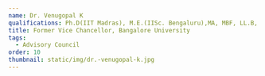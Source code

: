 ```yaml
---
name: Dr. Venugopal K
qualifications: Ph.D(IIT Madras), M.E.(IISc. Bengaluru),MA, MBF, LL.B, B.E.
title: Former Vice Chancellor, Bangalore University
tags:
  - Advisory Council
order: 10
thumbnail: static/img/dr.-venugopal-k.jpg
---
```

